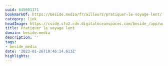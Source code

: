 ```yaml
---
uuid: 645601171
bookmarkOf: https://beside.media/fr/ailleurs/pratiquer-le-voyage-lent/
category: link
headImage: https://cside.sfo2.cdn.digitaloceanspaces.com/beside_/app/www/2021/06/BESIDE_voyage_lent_facebook.jpg
title: Pratiquer le voyage lent
domain: beside.media
description: ''
tags:
- beside_media
date: '2023-01-26T19:46:14.613Z'
highlights:
---
```



